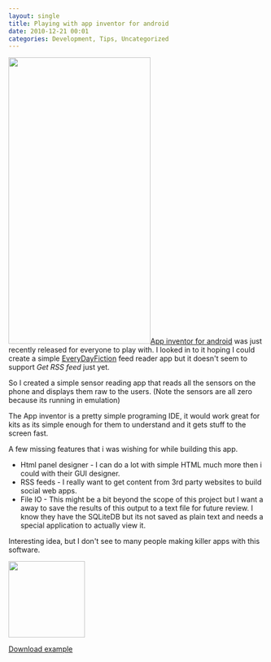 ```yaml
---
layout: single
title: Playing with app inventor for android
date: 2010-12-21 00:01
categories: Development, Tips, Uncategorized
---
```

<a href="/public/uploads/2010/12/app_view.png"><img class="alignright size-full wp-image-1171" title="app_view" src="/public/uploads/2010/12/app_view.png" alt="" width="279" height="563" /></a><a href="http://appinventor.googlelabs.com/">App inventor for android</a> was just recently released for everyone to play with. I looked in to it hoping I could create a simple <a href="http://www.everydayfiction.com/">EveryDayFiction</a> feed reader app but it doesn't seem to support <em>Get RSS feed</em> just yet.

So I created a simple sensor reading app that reads all the sensors on the phone and displays them raw to the users. (Note the sensors are all zero because its running in emulation)

The App inventor is a pretty simple programing IDE, it would work great for kits as its simple enough for them to understand and it gets stuff to the screen fast.

A few missing features that i was wishing for while building this app.
<ul>
	<li>Html panel designer - I can do a lot with simple HTML much more then i could with their GUI designer.</li>
	<li>RSS feeds - I really want to get content from 3rd party websites to build social web apps.</li>
	<li>File IO - This might be a bit beyond the scope of this project but I want a away to save the results of this output to a text file for future review. I know they have the SQLiteDB but its not saved as plain text and needs a special application to actually view it.</li>
</ul>
Interesting idea, but I don't see to many people making killer apps with this software.

<a href="/public/uploads/2010/12/blocksEditor.png"><img class="alignnone size-thumbnail wp-image-1169" title="blocksEditor" src="/public/uploads/2010/12/blocksEditor-150x150.png" alt="" width="150" height="150" /></a>

<a href="/public/uploads/2010/12/Sensors_b001.zip">Download example</a>
